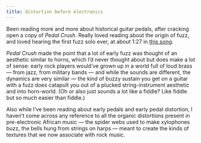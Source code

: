```yaml
---
title: distortion before electronics
---
```


Been reading more and more about historical guitar pedals, after cracking open a copy of _Pedal Crush_. Really loved reading about the origin of fuzz, and loved hearing the first fuzz solo ever, at about 1:27 in [this song](https://open.spotify.com/track/0dPfKBYyPmoSfoLJqeKAs4?si=ey6B3oCnTRqc8c7trW3bmw).

_Pedal Crush_ made the point that a lot of early fuzz was thought of an aesthetic similar to horns, which I’d never thought about but does make a lot of sense: early rock players would’ve grown up in a world full of loud brass — from jazz, from military bands — and while the sounds are different, the dynamics are very similar — the kind of buzzy sustain you get on a guitar with a fuzz does catapult you out of a plucked string-instrument aesthetic and into horn-world. (Oh or also just sounds a lot like a fiddle? Like fiddle but so much easier than fiddle.)

Also while I’ve been reading about early pedals and early pedal distortion, I haven’t come across any reference to all the organic distortions present in pre-electronic African music — the spider webs used to make xylophones buzz, the bells hung from strings on harps — meant to create the kinds of textures that we now associate with rock music.